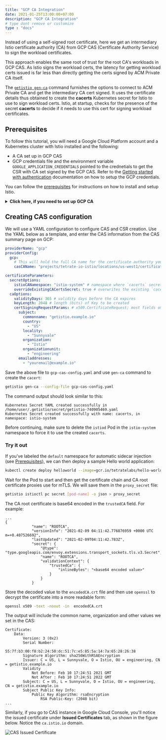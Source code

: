 ```yaml
---
title: "GCP CA Integration"
date: 2021-01-25T13:00:00+07:00
description: "GCP CA Integration"
# type dont remove or customize
type : "docs"
---
```


Instead of using a self-signed root certificate, here we get an intermediary Istio certificate authority (CA) from GCP CAS (Certificate Authority Service) to sign the workload certificates.

This approach enables the same root of trust for the root CA's workloads in GCP CAS. As Istio signs the workload certs, the latency for getting workload certs issued is far less than directly getting the certs signed by ACM Private CA itself.

The [`getistio gen-ca`](/getistio-cli/reference/getistio_gen-ca) command furnishes the options to connect to ACM Private CA and get the intermediary CA cert signed. It uses the certificate details thus obtained to create the **cacerts** Kubernetes secret for Istio to use to sign workload certs. Istio, at startup, checks for the presence of the secret **cacerts** to decide if it needs to use this cert for signing workload certificates.

## Prerequisites

To follow this tutorial, you will need a Google Cloud Platform account and a Kubernetes cluster with Istio installed and the following:

- A CA set up in GCP CAS
- GCP credentials file and the environment variable `GOOGLE_APPLICATION_CREDENTIALS` pointed to the crednetials to get the CSR with CA set signed by the GCP CAS. Refer to the [Getting started with authentication](https://cloud.google.com/docs/authentication/getting-started) documentation on how to setup the GCP credentials.

You can follow the [prerequisites](/istio-in-practice/prerequisites) for instructions on how to install and setup Istio.

<details>
<summary><strong>Click here, if you need to set up GCP CA</strong></summary>

### Setting up CAS

The first thing we need is to set up the CAS in Google Cloud Console. Log in to your Google Cloud account and follow the steps below to create a CAS instance.

1. From the navigation menu, select Security → Certificate Authority Service.
1. Click the **Create CA** button.
1. Configure the CA type:
    1. Select **Root CA**.
    1. Select **365 days** for validity.
    1. Select the **Enterprise** tier.
    1. Select the CAS's location from the **Location** list (e.g. `us-east1`).
    1. Click **Next**.
1. Configure the CA subject name (you can use your values here):
    1. For **Organization (O)**, enter **Istio**.
    1. For **Organization unit (OU)**, enter **engineering**.
    1. For **Country name (C)**, enter **US**.
    1. For **Locality name**, enter **Sunnyvale**.
    1. For **CA Common name (CN)**, enter **getistio.example.io**.
    1. For **Resource ID**, enter **getistio-example-io**.
    1. Click **Next**.
1. Configure the CA key size and algorithm:
    1. Select **RSA PKCS1 2048 (SHA 256)**.
    1. Click **Next**.
1. Click the **Create** button to create the CAS.

The figure below shows the summary page. Note that your page might look different if you configured your own CA subject name.

![CAS Summary Page](./cas-summary.png)

### Configure GCP credentials

Ensure you have GCP credentials set up (e.g.`GOOGLE_APPLICATION_CREDENTIALS` environment variable has to point to the credentials) on a machine you're accessing the Kubernetes cluster from. Alternatively, if you installed Tetrate Istio Distro on Google Cloud Shell, the credentials are already set up.
</details>

## Creating CAS configuration

We will use a YAML configuration to configure CAS and CSR creation. Use the YAML below as a template, and enter the CAS information from the CAS summary page on GCP:
 
```yaml
providerName: "gcp"
providerConfig:
  gcp:
    # This will hold the full CA name for the certificate authority you created on GCP
    casCAName: "projects/tetrate-io-istio/locations/us-west1/certificateAuthorities/getistio-example-com"

certificateParameters:
  secretOptions:
    istioCANamespace: "istio-system" # namespace where `cacerts` secrets live
    overrideExistingCACertsSecret: true # overwrites the existing `cacerts` secret and replaces it with this new one
  caOptions:
    validityDays: 365 # validity days before the CA expires
    keyLength: 2048 # length (bits) of Key to be created
    certSigningRequestParams: # x509.CertificateRequest; most fields omitted
      subject:
        commonname: "getistio.example.io"
        country: 
          - "US"
        locality:
          - "Sunnyvale"
        organization:
          - "Istio"
        organizationunit:
          - "engineering"
      emailaddresses:
        - "youremail@example.io"
```

Save the above file to `gcp-cas-config.yaml` and use `gen-ca` command to create the `cacert`:

```sh
getistio gen-ca --config-file gcp-cas-config.yaml
```

The command output should look similar to this:

```text
Kubernetes Secret YAML created successfully in /home/user/.getistio/secret/getistio-740905469.yaml
Kubernetes Secret created successfully with name: cacerts, in namespace: istio-system
```

Before continuing, make sure to delete the `istiod` Pod in the `istio-system` namespace to force it to use the created `cacerts`.

### Try it out

If you've labeled the `default` namespace for automatic sidecar injection (see [Prerequisites](/istio-in-practice/prerequisites)), we can then deploy a sample Hello world application:

```sh
kubectl create deploy helloworld --image=gcr.io/tetratelabs/hello-world:1.0.0
```

Wait for the Pod to start and then get the certificate chain and CA root certificate proxies use for mTLS. We will save them in the `proxy_secret` file:

```sh
getistio istioctl pc secret [pod-name] -o json > proxy_secret
```

The CA root certificate is base64 encoded in the `trustedCA` field. For example:

```text {hl_lines=[11]}
...
{
            "name": "ROOTCA",
            "versionInfo": "2021-02-09 04:11:42.776876959 +0000 UTC m=+0.407526692",
            "lastUpdated": "2021-02-09T04:11:42.783Z",
            "secret": {
                "@type": "type.googleapis.com/envoy.extensions.transport_sockets.tls.v3.Secret",
                "name": "ROOTCA",
                "validationContext": {
                    "trustedCa": {
                        "inlineBytes": "<base64 encoded value>"
                    }
                }
            }
```

Store the decoded value to the `encodedCA.crt` file and then use `openssl` to decrypt the certificate into a more readable form:

```sh
openssl x509 -text -noout -in  encodedCA.crt
```

The output will include the common name, organization and other values we set in the CAS:

```text {hl_lines=[7,11]}
Certificate:
    Data:
        Version: 3 (0x2)
        Serial Number:
            55:7f:b3:00:f8:b2:24:50:dc:51:7c:e5:85:5a:14:7a:65:28:26:38
        Signature Algorithm: sha256WithRSAEncryption
        Issuer: C = US, L = Sunnyvale, O = Istio, OU = engineering, CN = getistio.example.io
        Validity
            Not Before: Feb 10 17:24:51 2021 GMT
            Not After : Feb 10 17:24:51 2022 GMT
        Subject: C = US, L = Sunnyvale, O = Istio, OU = engineering, CN = getistio.example.io
        Subject Public Key Info:
            Public Key Algorithm: rsaEncryption
                RSA Public-Key: (2048 bit)
...
```

Similarly, if you go to CAS instance in Google Cloud Console, you'll notice the issued certificate under **Issued Certificates** tab, as shown in the figure below. Notice the `ca.istio.io` domain.

![CAS Issued Certificate](issued-certs.png)
